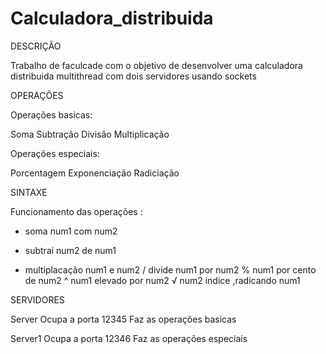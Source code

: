 # Calculadora_distribuida

DESCRIÇÃO

Trabalho de faculcade com o objetivo de desenvolver uma calculadora distribuida multithread com dois servidores usando sockets

OPERAÇÕES 

Operações basicas:

Soma
Subtração
Divisão
Multiplicação

Operações especiais:

Porcentagem
Exponenciação
Radiciação

SINTAXE

Funcionamento das operações :

+ soma num1 com num2
- subtrai num2 de num1
* multiplacação num1 e num2
/ divide num1 por num2
% num1 por cento de num2
^ num1 elevado por num2 
√ num2 indice ,radicando num1

SERVIDORES

Server
Ocupa a porta 12345
Faz as operações basicas

Server1 
Ocupa a porta 12346
Faz as operações especiais
